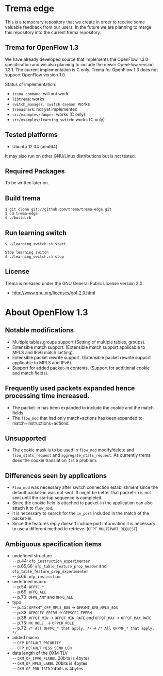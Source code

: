 # Trema edge

This is a temporary repository that we create in order to receive some
valuable feedback from our users. In the future we are planning to
merge this repository into the current trema repository.

## Trema for OpenFlow 1.3

We have already developed source that implements the OpenFlow 1.3.0
specification and we also planning to include the newer OpenFlow
version 1.3.1.
The current implementation is C only.
Trema for OpenFlow 1.3 does not support OpenFlow version 1.0.

Status of implementation:

* `trema command`: will not work
* `libtrema`: works
* `switch_manager, switch daemon`: works
* `tremashark`: not yet implemented
* `src/examples/dumper`: works (C only)
* `src/examples/learning_switch`: works (C only)

## Tested platforms

* Ubuntu 12.04 (amd64)

It may also run on other GNU/Linux distributions but is not tested.

## Required Packages

To be written later on.

## Build trema

    $ git clone git://github.com/trema/trema-edge.git
    $ cd trema-edge
    $ ./build.rb

## Run learning switch

    $ ./learning_switch.sh start

    Stop learning switch
    $ ./learning_switch.sh stop

License
-------

Trema is released under the GNU General Public License version 2.0:

* http://www.gnu.org/licenses/gpl-2.0.html

# About OpenFlow 1.3

## Notable modifications

+ Multiple tables,groups support (Setting of multiple tables, groups).
+ Extensible match support. (Extensible match support applicable to MPLS and IPv6 match setting).
+ Extensible packet rewrite support. (Extensible packet rewrite support applicable to MPLS and IPv6).
+ Support for added packet-in contents. (Support for additional cookie and match fields).

## Frequently used packets expanded hence processing time increased.

+ The packet-in has been expanded to include the cookie and the match fields.
+ The `flow_mod` that had only match+actions has been expanded to match+instructions+actions.

## Unsupported

+ The cookie mask is to be used in `flow_mod` modify/delete and `flow_stats_request` and
  `aggregate_stats_request`. As currently trema does the cookie translation it is a problem.

## Differences seen by applications

+ `Flow_mod` was necessary after switch connection establishment since the default packet-in was not sent.
  It might be better that packet-in is not sent until the startup sequence is completed.
+ Since the cookie field is attached to packet-in the application can also attach it to `flow_mod`.
+ It is necessary to search for the `in_port` included in the match of the packet-in.
+ Since the features reply doesn't include port information it is necessary to use a different method to retrieve. (`OFPT_MULTIPART_REQUEST`)

## Ambiguous specification items

- undefined structure  
-- p.44: `ofp_instruction_experimenter`  
-- p.65,66: `ofp_table_feature_prop_header` and `ofp_table_feature_prop_experimenter`  
-- p.66: `ofp_instruction`  
- undefined macro  
-- p.54: `OFPTC_*`  
-- p.69: `OFPQ_ALL`  
-- p.70: `OFPG_ANY` and `OFPG_ALL`  
- typo  
-- p.43: `OFPXMT_OFP_MPLS_BOS` -> `OFPXMT_OFB_MPLS_BOS`  
-- p.83: `OFPQCFC_EPERM` -> `OFPSCFC_EPERM`  
-- p.38: `OFPQT_MIN` -> `OFPQT_MIN_RATE` and `OFPQT_MAX` -> `OFPQT_MAX_RATE`  
-- p.75: `NX_ROLE_` -> `OFPCR_ROLE_`  
-- p.72: `/* All OFPMC_* that apply. */` -> `/* All OFPMF_* that apply. */`  
- added macro  
-- `OFP_DEFAULT_PRIORITY`  
-- `OFP_DEFAULT_MISS_SEND_LEN`  
- data length of the OXM TLV  
-- `OXM_OF_IPV6_FLABEL` 20bits is 4bytes  
-- `OXM_OF_MPLS_LABEL` 20bits is 4bytes  
-- `OXM_OF_PBB_ISID` 24bits is 4bytes  
